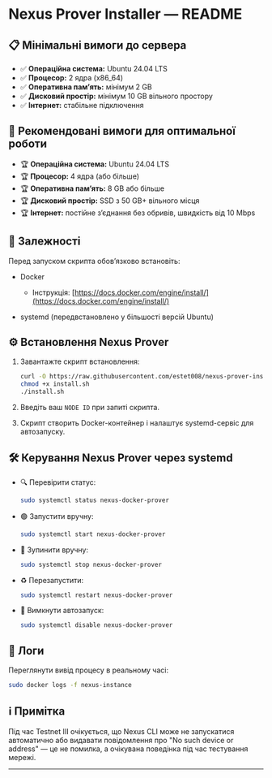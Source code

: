 # Nexus Prover Installer — README

## 📋 Мінімальні вимоги до сервера

* ✅ **Операційна система:** Ubuntu 24.04 LTS
* ✅ **Процесор:** 2 ядра (x86\_64)
* ✅ **Оперативна памʼять:** мінімум 2 GB
* ✅ **Дисковий простір:** мінімум 10 GB вільного простору
* ✅ **Інтернет:** стабільне підключення

## 🚀 Рекомендовані вимоги для оптимальної роботи

* 🏆 **Операційна система:** Ubuntu 24.04 LTS
* 🏆 **Процесор:** 4 ядра (або більше)
* 🏆 **Оперативна памʼять:** 8 GB або більше
* 🏆 **Дисковий простір:** SSD з 50 GB+ вільного місця
* 🏆 **Інтернет:** постійне зʼєднання без обривів, швидкість від 10 Mbps

## 🐳 Залежності

Перед запуском скрипта обовʼязково встановіть:

* Docker

  * Інструкція: [https://docs.docker.com/engine/install/](https://docs.docker.com/engine/install/)
* systemd (передвстановлено у більшості версій Ubuntu)

## ⚙️ Встановлення Nexus Prover

1. Завантажте скрипт встановлення:

   ```bash
   curl -O https://raw.githubusercontent.com/estet008/nexus-prover-installer/main/install.sh
   chmod +x install.sh
   ./install.sh
   ```
2. Введіть ваш `NODE ID` при запиті скрипта.
3. Скрипт створить Docker-контейнер і налаштує systemd-сервіс для автозапуску.

## 🛠️ Керування Nexus Prover через systemd

* 🔍 Перевірити статус:

  ```bash
  sudo systemctl status nexus-docker-prover
  ```
* 🟢 Запустити вручну:

  ```bash
  sudo systemctl start nexus-docker-prover
  ```
* 🔴 Зупинити вручну:

  ```bash
  sudo systemctl stop nexus-docker-prover
  ```
* ♻️ Перезапустити:

  ```bash
  sudo systemctl restart nexus-docker-prover
  ```
* 🚫 Вимкнути автозапуск:

  ```bash
  sudo systemctl disable nexus-docker-prover
  ```

## 📄 Логи

Переглянути вивід процесу в реальному часі:

```bash
sudo docker logs -f nexus-instance
```

## ℹ️ Примітка

Під час Testnet III очікується, що Nexus CLI може не запускатися автоматично або видавати повідомлення про "No such device or address" — це не помилка, а очікувана поведінка під час тестування мережі.

---

